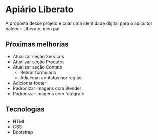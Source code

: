 # Apiário Liberato
A proposta desse projeto é criar uma identidade digital para o apicultor Valdecir Liberato, meu pai.

## Pŕoximas melhorias
* Atualizar seção Serviços
* Atualizar seção Produtos
* Atualizar seção Contato
    * Retirar formulário
    * Adicionar contatos por região
* Adicionar footer
* Padronizar imagens com Blender
* Padronizar imagens com fotógrafo

## Tecnologias
* HTML
* CSS
* Bootstrap

